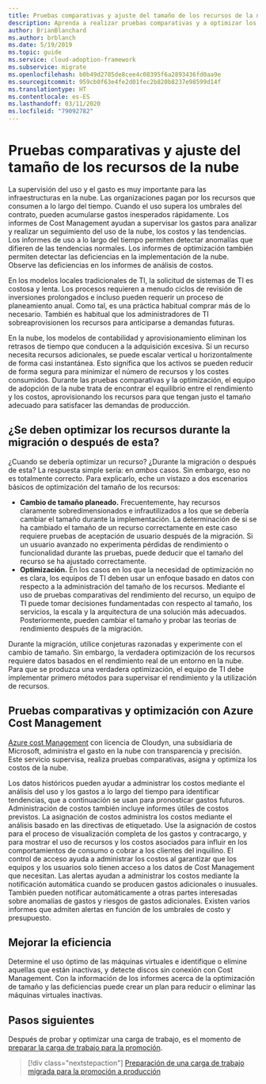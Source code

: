 ```yaml
---
title: Pruebas comparativas y ajuste del tamaño de los recursos de la nube
description: Aprenda a realizar pruebas comparativas y a optimizar los recursos en la nube, para encontrar el equilibrio entre rendimiento y costos.
author: BrianBlanchard
ms.author: brblanch
ms.date: 5/19/2019
ms.topic: guide
ms.service: cloud-adoption-framework
ms.subservice: migrate
ms.openlocfilehash: b0b49d2785de8cee4c08395f6a2893436fd0aa9e
ms.sourcegitcommit: 959cb0f63e4fe2d01fec2b820b8237e98599d14f
ms.translationtype: HT
ms.contentlocale: es-ES
ms.lasthandoff: 03/11/2020
ms.locfileid: "79092782"
---
```

# <a name="benchmark-and-resize-cloud-assets"></a>Pruebas comparativas y ajuste del tamaño de los recursos de la nube

La supervisión del uso y el gasto es muy importante para las infraestructuras en la nube. Las organizaciones pagan por los recursos que consumen a lo largo del tiempo. Cuando el uso supera los umbrales del contrato, pueden acumularse gastos inesperados rápidamente. Los informes de Cost Management ayudan a supervisar los gastos para analizar y realizar un seguimiento del uso de la nube, los costos y las tendencias. Los informes de uso a lo largo del tiempo permiten detectar anomalías que difieren de las tendencias normales. Los informes de optimización también permiten detectar las deficiencias en la implementación de la nube. Observe las deficiencias en los informes de análisis de costos.

En los modelos locales tradicionales de TI, la solicitud de sistemas de TI es costosa y lenta. Los procesos requieren a menudo ciclos de revisión de inversiones prolongados e incluso pueden requerir un proceso de planeamiento anual. Como tal, es una práctica habitual comprar más de lo necesario. También es habitual que los administradores de TI sobreaprovisionen los recursos para anticiparse a demandas futuras.

En la nube, los modelos de contabilidad y aprovisionamiento eliminan los retrasos de tiempo que conducen a la adquisición excesiva. Si un recurso necesita recursos adicionales, se puede escalar vertical u horizontalmente de forma casi instantánea. Esto significa que los activos se pueden reducir de forma segura para minimizar el número de recursos y los costes consumidos. Durante las pruebas comparativas y la optimización, el equipo de adopción de la nube trata de encontrar el equilibrio entre el rendimiento y los costos, aprovisionando los recursos para que tengan justo el tamaño adecuado para satisfacer las demandas de producción.

<!-- markdownlint-disable MD026 -->

## <a name="should-assets-be-optimized-during-or-after-the-migration"></a>¿Se deben optimizar los recursos durante la migración o después de esta?

¿Cuando se debería optimizar un recurso? ¿Durante la migración o después de esta? La respuesta simple sería: en *ambos* casos. Sin embargo, eso no es totalmente correcto. Para explicarlo, eche un vistazo a dos escenarios básicos de optimización del tamaño de los recursos:

- **Cambio de tamaño planeado.** Frecuentemente, hay recursos claramente sobredimensionados e infrautilizados a los que se debería cambiar el tamaño durante la implementación. La determinación de si se ha cambiado el tamaño de un recurso correctamente en este caso requiere pruebas de aceptación de usuario después de la migración. Si un usuario avanzado no experimenta pérdidas de rendimiento o funcionalidad durante las pruebas, puede deducir que el tamaño del recurso se ha ajustado correctamente.
- **Optimización.** En los casos en los que la necesidad de optimización no es clara, los equipos de TI deben usar un enfoque basado en datos con respecto a la administración del tamaño de los recursos. Mediante el uso de pruebas comparativas del rendimiento del recurso, un equipo de TI puede tomar decisiones fundamentadas con respecto al tamaño, los servicios, la escala y la arquitectura de una solución más adecuados. Posteriormente, pueden cambiar el tamaño y probar las teorías de rendimiento después de la migración.

Durante la migración, utilice conjeturas razonadas y experimente con el cambio de tamaño. Sin embargo, la verdadera optimización de los recursos requiere datos basados en el rendimiento real de un entorno en la nube. Para que se produzca una verdadera optimización, el equipo de TI debe implementar primero métodos para supervisar el rendimiento y la utilización de recursos.

## <a name="benchmark-and-optimize-with-azure-cost-management"></a>Pruebas comparativas y optimización con Azure Cost Management

[Azure cost Management](https://docs.microsoft.com/azure/cost-management/overview) con licencia de Cloudyn, una subsidiaria de Microsoft, administra el gasto en la nube con transparencia y precisión. Este servicio supervisa, realiza pruebas comparativas, asigna y optimiza los costos de la nube.

Los datos históricos pueden ayudar a administrar los costos mediante el análisis del uso y los gastos a lo largo del tiempo para identificar tendencias, que a continuación se usan para pronosticar gastos futuros. Administración de costos también incluye informes útiles de costos previstos. La asignación de costos administra los costos mediante el análisis basado en las directivas de etiquetado. Use la asignación de costos para el proceso de visualización completa de los gastos y contracargo, y para mostrar el uso de recursos y los costos asociados para influir en los comportamientos de consumo o cobrar a los clientes del inquilino. El control de acceso ayuda a administrar los costos al garantizar que los equipos y los usuarios solo tienen acceso a los datos de Cost Management que necesitan. Las alertas ayudan a administrar los costos mediante la notificación automática cuando se producen gastos adicionales o inusuales. También pueden notificar automáticamente a otras partes interesadas sobre anomalías de gastos y riesgos de gastos adicionales. Existen varios informes que admiten alertas en función de los umbrales de costo y presupuesto.

## <a name="improve-efficiency"></a>Mejorar la eficiencia

Determine el uso óptimo de las máquinas virtuales e identifique o elimine aquellas que están inactivas, y detecte discos sin conexión con Cost Management. Con la información de los informes acerca de la optimización de tamaño y las deficiencias puede crear un plan para reducir o eliminar las máquinas virtuales inactivas.

## <a name="next-steps"></a>Pasos siguientes

Después de probar y optimizar una carga de trabajo, es el momento de [preparar la carga de trabajo para la promoción](./ready.md).

> [!div class="nextstepaction"]
> [Preparación de una carga de trabajo migrada para la promoción a producción](./ready.md)
